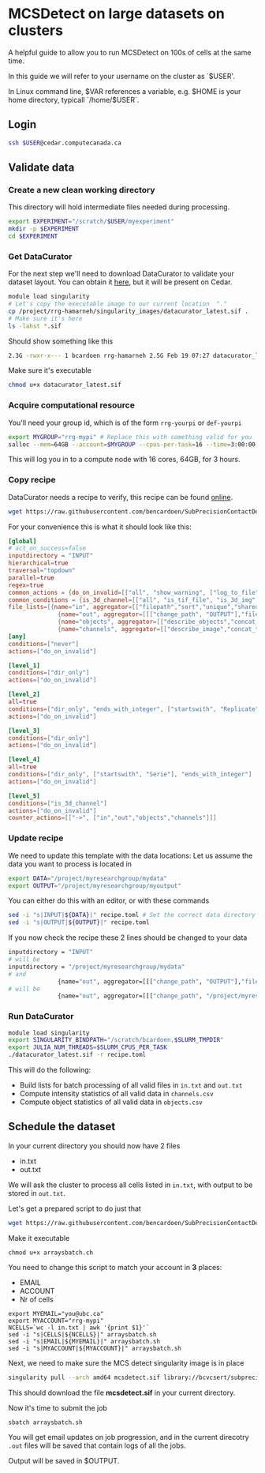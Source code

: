 <!--
 Copyright (C) 2023 Ben Cardoen
 
 This program is free software: you can redistribute it and/or modify
 it under the terms of the GNU Affero General Public License as
 published by the Free Software Foundation, either version 3 of the
 License, or (at your option) any later version.
 
 This program is distributed in the hope that it will be useful,
 but WITHOUT ANY WARRANTY; without even the implied warranty of
 MERCHANTABILITY or FITNESS FOR A PARTICULAR PURPOSE.  See the
 GNU Affero General Public License for more details.
 
 You should have received a copy of the GNU Affero General Public License
 along with this program.  If not, see <http://www.gnu.org/licenses/>.
-->

# MCSDetect on large datasets on clusters
A helpful guide to allow you to run MCSDetect on 100s of cells at the same time.

In this guide we will refer to your username on the cluster as `$USER'. 

In Linux command line, $VAR references a variable, e.g. $HOME is your home directory, typicall `/home/$USER`.


## Login
```bash
ssh $USER@cedar.computecanada.ca
```

## Validate data
### Create a new clean working directory
This directory will hold intermediate files needed during processing.
```bash
export EXPERIMENT="/scratch/$USER/myexperiment"
mkdir -p $EXPERIMENT
cd $EXPERIMENT
```

### Get DataCurator
For the next step we'll need to download DataCurator to validate your dataset layout.
You can obtain it [here](https://github.com/bencardoen/DataCurator.jl), but it will be present on Cedar.
```bash
module load singularity
# Let's copy the executable image to our current location  "."
cp /project/rrg-hamarneh/singularity_images/datacurator_latest.sif . 
# Make sure it's here
ls -lahst *.sif
```
Should show something like this
```bash
2.3G -rwxr-x--- 1 bcardoen rrg-hamarneh 2.5G Feb 19 07:27 datacurator_latest.sif
```
Make sure it's executable
```bash
chmod u+x datacurator_latest.sif
```
### Acquire computational resource
You'll need your group id, which is of the form `rrg-yourpi` or `def-yourpi`
```bash
export MYGROUP="rrg-mypi" # Replace this with something valid for you
salloc --mem=64GB --account=$MYGROUP --cpus-per-task=16 --time=3:00:00 
```
This will log you in to a compute node with 16 cores, 64GB, for 3 hours.
### Copy recipe
DataCurator needs a recipe to verify, this recipe can be found [online](https://github.com/bencardoen/SubPrecisionContactDetection.jl/blob/main/recipe.toml).
```bash
wget https://raw.githubusercontent.com/bencardoen/SubPrecisionContactDetection.jl/main/recipe.toml
```
For your convenience this is what it should look like this:
```toml
[global]
# act_on_success=false
inputdirectory = "INPUT"
hierarchical=true
traversal="topdown"
parallel=true
regex=true
common_actions = {do_on_invalid=[["all", "show_warning", ["log_to_file", "errors.txt"]]]}
common_conditions = {is_3d_channel=[["all", "is_tif_file", "is_3d_img", "filename_ends_with_integer"]], dir_only=[["all", "isdir", ["not", "is_hidden"]]]}
file_lists=[{name="in", aggregator=[["filepath","sort","unique","shared_list_to_file"]]},
              {name="out", aggregator=[[["change_path", "OUTPUT"],"filepath","sort","unique","shared_list_to_file"]]},
              {name="objects", aggregator=[["describe_objects","concat_to_table"]]},
              {name="channels", aggregator=[["describe_image","concat_to_table"]]},]
[any]
conditions=["never"]
actions=["do_on_invalid"]

[level_1]
conditions=["dir_only"]
actions=["do_on_invalid"]

[level_2]
all=true
conditions=["dir_only", "ends_with_integer", ["startswith", "Replicate"]]
actions=["do_on_invalid"]

[level_3]
conditions=["dir_only"]
actions=["do_on_invalid"]

[level_4]
all=true
conditions=["dir_only", ["startswith", "Serie"], "ends_with_integer"]
actions=["do_on_invalid"]

[level_5]
conditions=["is_3d_channel"]
actions=["do_on_invalid"]
counter_actions=[["->", ["in","out","objects","channels"]]]
```

### Update recipe
We need to update this template with the data locations:
Let us assume the data you want to process is located in
```bash
export DATA="/project/myresearchgroup/mydata"
export OUTPUT="/project/myresearchgroup/myoutput"
```
You can either do this with an editor, or with these commands
```bash
sed -i "s|INPUT|${DATA}|" recipe.toml # Set the correct data directory
sed -i "s|OUTPUT|${OUTPUT}|" recipe.toml
```
If you now check the recipe these 2 lines should be changed to your data
```bash
inputdirectory = "INPUT"
# will be
inputdirectory = "/project/myresearchgroup/mydata"
# and
              {name="out", aggregator=[[["change_path", "OUTPUT"],"filepath","sort","unique","shared_list_to_file"]]},
# will be
              {name="out", aggregator=[[["change_path", "/project/myresearchgroup/myoutput"],"filepath","sort","unique","shared_list_to_file"]]},
```

### Run DataCurator
```bash
module load singularity
export SINGULARITY_BINDPATH="/scratch/bcardoen,$SLURM_TMPDIR"  
export JULIA_NUM_THREADS=$SLURM_CPUS_PER_TASK
./datacurator_latest.sif -r recipe.toml
```

This will do the following:
- Build lists for batch processing of all valid files in `in.txt` and `out.txt`
- Compute intensity statistics of all valid data in `channels.csv`
- Compute object statistics of all valid data in `objects.csv`

## Schedule the dataset
In your current directory you should now have 2 files
- in.txt
- out.txt

We will ask the cluster to process all cells listed in `in.txt`, with output to be stored in `out.txt`.

Let's get a prepared script to do just that
```bash
wget https://raw.githubusercontent.com/bencardoen/SubPrecisionContactDetection.jl/main/hpcscripts/arraysbatch.sh
```
Make it executable
```
chmod u+x arraysbatch.ch

```
You need to change this script to match your account in **3** places:
- EMAIL
- ACCOUNT
- Nr of cells
```
export MYEMAIL="you@ubc.ca"
export MYACCOUNT="rrg-mypi"
NCELLS=`wc -l in.txt | awk '{print $1}'`
sed -i "s|CELLS|${NCELLS}|" arraysbatch.sh
sed -i "s|EMAIL|${MYEMAIL}|" arraysbatch.sh
sed -i "s|MYACCOUNT|${MYACCOUNT}|" arraysbatch.sh
```
Next, we need to make sure the MCS detect singularity image is in place
```bash
singularity pull --arch amd64 mcsdetect.sif library://bcvcsert/subprecisioncontactdetection/mcsdetect_f35_j1.7:j1.8
```
This should download the file **mcsdetect.sif** in your current directory.

Now it's time to submit the job
```bash
sbatch arraysbatch.sh
```
You will get email updates on job progression, and in the current direcotry `.out` files will be saved that contain logs of all the jobs.

Output will be saved in $OUTPUT.

